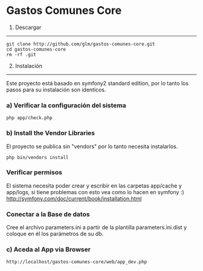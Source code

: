 Gastos Comunes Core
========================

1) Descargar
--------------------------------

    git clone http://github.com/glm/gastos-comunes-core.git
    cd gastos-comunes-core
    rm -rf .git

2) Instalación
---------------

Este proyecto está basado en symfony2 standard edition, por lo tanto los pasos para 
su instalación son identicos.

### a) Verificar la configuración del sistema

    php app/check.php

### b) Install the Vendor Libraries

El proyecto se publica sin "vendors" por lo tanto necesita instalarlos.

    php bin/vendors install

### Verificar permisos
El sistema necesita poder crear y escribir en las carpetas app/cache y app/logs,
si tiene problemas con esto vea como lo hacen en symfony :)
http://symfony.com/doc/current/book/installation.html

### Conectar a la Base de datos

Cree el archivo parameters.ini a partir de la plantilla parameters.ini.dist y 
coloque en él los parámetros de su db.

### c) Aceda al App via Browser

    http://localhost/gastos-comunes-core/web/app_dev.php

